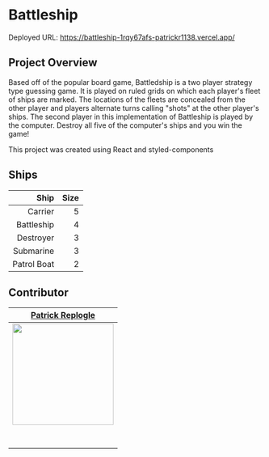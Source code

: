 # Battleship

Deployed URL: https://battleship-1rqy67afs-patrickr1138.vercel.app/

## Project Overview

Based off of the popular board game, Battledship is a two player strategy type guessing game. It is played on ruled grids on which each player's fleet of ships are marked. The locations of the fleets are concealed from the other player and players alternate turns calling "shots" at the other player's ships. The second player in this implementation of Battleship is played by the computer. Destroy all five of the computer's ships and you win the game!

This project was created using React and styled-components

## Ships

|        Ship | Size |
| ----------: | ---: |
|     Carrier |    5 |
|  Battleship |    4 |
|   Destroyer |    3 |
|   Submarine |    3 |
| Patrol Boat |    2 |

## Contributor

|                                                          [Patrick Replogle](https://github.com/patrick-replogle)                                                          |
| :-----------------------------------------------------------------------------------------------------------------------------------------------------------------------: |
| [<img src="https://avatars2.githubusercontent.com/u/50844285?s=400&u=7ffa88c4c221bf888b1771fec72530ac156d90c6&v=4" width = "200" />](https://github.com/patrick-replogle) |
|                                       [<img src="https://github.com/favicon.ico" width="15"> ](https://github.com/patrick-replogle)                                       |
|                [ <img src="https://static.licdn.com/sc/h/al2o9zrvru7aqj8e1x2rzsrca" width="15"> ](https://www.linkedin.com/in/patrick-replogle-409a92193/)                |
